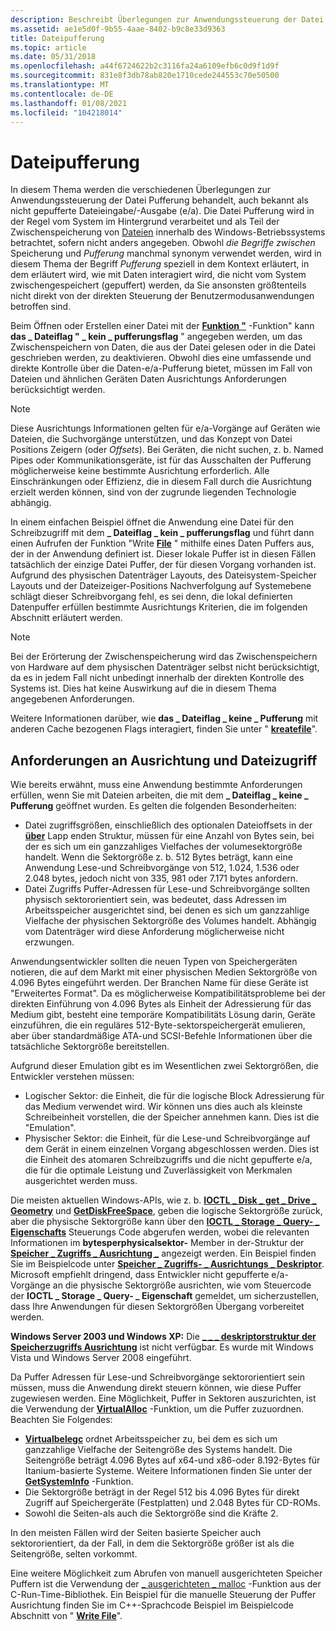 ```yaml
---
description: Beschreibt Überlegungen zur Anwendungssteuerung der Datei Pufferung, auch bekannt als nicht gepufferte Dateieingabe/-Ausgabe (e/a).
ms.assetid: ae1e5d0f-9b55-4aae-8402-b9c8e33d9363
title: Dateipufferung
ms.topic: article
ms.date: 05/31/2018
ms.openlocfilehash: a44f6724622b2c3116fa24a6109efb6c0d9f1d9f
ms.sourcegitcommit: 831e8f3db78ab820e1710cede244553c70e50500
ms.translationtype: MT
ms.contentlocale: de-DE
ms.lasthandoff: 01/08/2021
ms.locfileid: "104218014"
---
```

# <a name="file-buffering"></a>Dateipufferung

In diesem Thema werden die verschiedenen Überlegungen zur Anwendungssteuerung der Datei Pufferung behandelt, auch bekannt als nicht gepufferte Dateieingabe/-Ausgabe (e/a). Die Datei Pufferung wird in der Regel vom System im Hintergrund verarbeitet und als Teil der Zwischenspeicherung von [Dateien](file-caching.md) innerhalb des Windows-Betriebssystems betrachtet, sofern nicht anders angegeben. Obwohl *die Begriffe zwischen* Speicherung und *Pufferung* manchmal synonym verwendet werden, wird in diesem Thema der Begriff *Pufferung* speziell in dem Kontext erläutert, in dem erläutert wird, wie mit Daten interagiert wird, die nicht vom System zwischengespeichert (gepuffert) werden, da Sie ansonsten größtenteils nicht direkt von der direkten Steuerung der Benutzermodusanwendungen betroffen sind.

Beim Öffnen oder Erstellen einer Datei mit der [**Funktion "**](/windows/desktop/api/FileAPI/nf-fileapi-createfilea) -Funktion" kann **das \_ Dateiflag " \_ kein \_ pufferungsflag** " angegeben werden, um das Zwischenspeichern von Daten, die aus der Datei gelesen oder in die Datei geschrieben werden, zu deaktivieren. Obwohl dies eine umfassende und direkte Kontrolle über die Daten-e/a-Pufferung bietet, müssen im Fall von Dateien und ähnlichen Geräten Daten Ausrichtungs Anforderungen berücksichtigt werden.

> [!Note]  
> Diese Ausrichtungs Informationen gelten für e/a-Vorgänge auf Geräten wie Dateien, die Suchvorgänge unterstützen, und das Konzept von Datei Positions Zeigern (oder *Offsets*). Bei Geräten, die nicht suchen, z. b. Named Pipes oder Kommunikationsgeräte, ist für das Ausschalten der Pufferung möglicherweise keine bestimmte Ausrichtung erforderlich. Alle Einschränkungen oder Effizienz, die in diesem Fall durch die Ausrichtung erzielt werden können, sind von der zugrunde liegenden Technologie abhängig.

 

In einem einfachen Beispiel öffnet die Anwendung eine Datei für den Schreibzugriff mit dem **\_ Dateiflag \_ kein \_ pufferungsflag** und führt dann einen Aufrufen der Funktion "Write [**File**](/windows/desktop/api/FileAPI/nf-fileapi-writefile) " mithilfe eines Daten Puffers aus, der in der Anwendung definiert ist. Dieser lokale Puffer ist in diesen Fällen tatsächlich der einzige Datei Puffer, der für diesen Vorgang vorhanden ist. Aufgrund des physischen Datenträger Layouts, des Dateisystem-Speicher Layouts und der Dateizeiger-Positions Nachverfolgung auf Systemebene schlägt dieser Schreibvorgang fehl, es sei denn, die lokal definierten Datenpuffer erfüllen bestimmte Ausrichtungs Kriterien, die im folgenden Abschnitt erläutert werden.

> [!Note]  
> Bei der Erörterung der Zwischenspeicherung wird das Zwischenspeichern von Hardware auf dem physischen Datenträger selbst nicht berücksichtigt, da es in jedem Fall nicht unbedingt innerhalb der direkten Kontrolle des Systems ist. Dies hat keine Auswirkung auf die in diesem Thema angegebenen Anforderungen.

 

Weitere Informationen darüber, wie **das \_ Dateiflag \_ keine \_ Pufferung** mit anderen Cache bezogenen Flags interagiert, finden Sie unter " [**kreatefile**](/windows/desktop/api/FileAPI/nf-fileapi-createfilea)".

## <a name="alignment-and-file-access-requirements"></a>Anforderungen an Ausrichtung und Dateizugriff

Wie bereits erwähnt, muss eine Anwendung bestimmte Anforderungen erfüllen, wenn Sie mit Dateien arbeiten, die mit dem **\_ Dateiflag \_ keine \_ Pufferung** geöffnet wurden. Es gelten die folgenden Besonderheiten:

-   Datei zugriffsgrößen, einschließlich des optionalen Dateioffsets in der [**über**](/windows/desktop/api/minwinbase/ns-minwinbase-overlapped) Lapp enden Struktur, müssen für eine Anzahl von Bytes sein, bei der es sich um ein ganzzahliges Vielfaches der volumesektorgröße handelt. Wenn die Sektorgröße z. b. 512 Bytes beträgt, kann eine Anwendung Lese-und Schreibvorgänge von 512, 1.024, 1.536 oder 2.048 bytes, jedoch nicht von 335, 981 oder 7.171 bytes anfordern.
-   Datei Zugriffs Puffer-Adressen für Lese-und Schreibvorgänge sollten physisch sektororientiert sein, was bedeutet, dass Adressen im Arbeitsspeicher ausgerichtet sind, bei denen es sich um ganzzahlige Vielfache der physischen Sektorgröße des Volumes handelt. Abhängig vom Datenträger wird diese Anforderung möglicherweise nicht erzwungen.

Anwendungsentwickler sollten die neuen Typen von Speichergeräten notieren, die auf dem Markt mit einer physischen Medien Sektorgröße von 4.096 Bytes eingeführt werden. Der Branchen Name für diese Geräte ist "Erweitertes Format". Da es möglicherweise Kompatibilitätsprobleme bei der direkten Einführung von 4.096 Bytes als Einheit der Adressierung für das Medium gibt, besteht eine temporäre Kompatibilitäts Lösung darin, Geräte einzuführen, die ein reguläres 512-Byte-sektorspeichergerät emulieren, aber über standardmäßige ATA-und SCSI-Befehle Informationen über die tatsächliche Sektorgröße bereitstellen.

Aufgrund dieser Emulation gibt es im Wesentlichen zwei Sektorgrößen, die Entwickler verstehen müssen:

-   Logischer Sektor: die Einheit, die für die logische Block Adressierung für das Medium verwendet wird. Wir können uns dies auch als kleinste Schreibeinheit vorstellen, die der Speicher annehmen kann. Dies ist die "Emulation".
-   Physischer Sektor: die Einheit, für die Lese-und Schreibvorgänge auf dem Gerät in einem einzelnen Vorgang abgeschlossen werden. Dies ist die Einheit des atomaren Schreibzugriffs und die nicht gepufferte e/a, die für die optimale Leistung und Zuverlässigkeit von Merkmalen ausgerichtet werden muss.

Die meisten aktuellen Windows-APIs, wie z. b. [**IOCTL \_ Disk \_ get \_ Drive \_ Geometry**](/windows/desktop/api/WinIoCtl/ni-winioctl-ioctl_disk_get_drive_geometry) und [**GetDiskFreeSpace**](/windows/desktop/api/FileAPI/nf-fileapi-getdiskfreespacea), geben die logische Sektorgröße zurück, aber die physische Sektorgröße kann über den [**IOCTL \_ Storage \_ Query- \_ Eigenschafts**](/windows/desktop/api/WinIoCtl/ni-winioctl-ioctl_storage_query_property) Steuerungs Code abgerufen werden, wobei die relevanten Informationen im **bytesperphysicalsektor-** Member in der-Struktur der [**Speicher \_ Zugriffs \_ Ausrichtung \_**](/windows/desktop/api/WinIoCtl/ns-winioctl-storage_access_alignment_descriptor) angezeigt werden. Ein Beispiel finden Sie im Beispielcode unter [**Speicher \_ Zugriffs- \_ Ausrichtungs \_ Deskriptor**](/windows/desktop/api/WinIoCtl/ns-winioctl-storage_access_alignment_descriptor). Microsoft empfiehlt dringend, dass Entwickler nicht gepufferte e/a-Vorgänge an die physische Sektorgröße ausrichten, wie vom Steuercode der **IOCTL \_ Storage \_ Query- \_ Eigenschaft** gemeldet, um sicherzustellen, dass Ihre Anwendungen für diesen Sektorgrößen Übergang vorbereitet werden.

**Windows Server 2003 und Windows XP:** Die [**\_ \_ \_ deskriptorstruktur der Speicherzugriffs Ausrichtung**](/windows/desktop/api/WinIoCtl/ns-winioctl-storage_access_alignment_descriptor) ist nicht verfügbar. Es wurde mit Windows Vista und Windows Server 2008 eingeführt.

Da Puffer Adressen für Lese-und Schreibvorgänge sektororientiert sein müssen, muss die Anwendung direkt steuern können, wie diese Puffer zugewiesen werden. Eine Möglichkeit, Puffer in Sektoren auszurichten, ist die Verwendung der [**VirtualAlloc**](/windows/desktop/api/memoryapi/nf-memoryapi-virtualalloc) -Funktion, um die Puffer zuzuordnen. Beachten Sie Folgendes:

-   [**Virtualbelegc**](/windows/desktop/api/memoryapi/nf-memoryapi-virtualalloc) ordnet Arbeitsspeicher zu, bei dem es sich um ganzzahlige Vielfache der Seitengröße des Systems handelt. Die Seitengröße beträgt 4.096 Bytes auf x64-und x86-oder 8.192-Bytes für Itanium-basierte Systeme. Weitere Informationen finden Sie unter der [**GetSystemInfo**](/windows/desktop/api/sysinfoapi/nf-sysinfoapi-getsysteminfo) -Funktion.
-   Die Sektorgröße beträgt in der Regel 512 bis 4.096 Bytes für direkt Zugriff auf Speichergeräte (Festplatten) und 2.048 Bytes für CD-ROMs.
-   Sowohl die Seiten-als auch die Sektorgröße sind die Kräfte 2.

In den meisten Fällen wird der Seiten basierte Speicher auch sektororientiert, da der Fall, in dem die Sektorgröße größer ist als die Seitengröße, selten vorkommt.

Eine weitere Möglichkeit zum Abrufen von manuell ausgerichteten Speicher Puffern ist die Verwendung der [ \_ ausgerichteten \_ malloc](/cpp/c-runtime-library/reference/aligned-malloc?view=vs-2019) -Funktion aus der C-Run-Time-Bibliothek. Ein Beispiel für die manuelle Steuerung der Puffer Ausrichtung finden Sie im C++-Sprachcode Beispiel im Beispielcode Abschnitt von " [**Write File**](/windows/desktop/api/FileAPI/nf-fileapi-writefile)".

 

 
